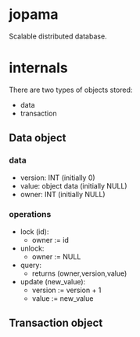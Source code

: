 # jopama
Scalable distributed database.

# internals
There are two types of objects stored:
* data
* transaction

## Data object
### data
* version: INT (initially 0)
* value: object data (initially NULL)
* owner: INT (initially NULL)

### operations
* lock (id):
	* owner := id
* unlock:
	* owner := NULL
* query:
	* returns (owner,version,value)
* update (new_value):
	* version := version + 1
	* value := new_value

## Transaction object
